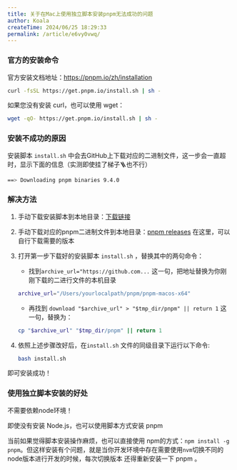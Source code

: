 ```yaml
---
title: 关于在Mac上使用独立脚本安装pnpm无法成功的问题
author: Koala
createTime: 2024/06/25 18:29:33
permalink: /article/e6vy0vwq/
---
```


### 官方的安装命令

官方安装文档地址：https://pnpm.io/zh/installation

```bash
curl -fsSL https://get.pnpm.io/install.sh | sh -
```
如果您没有安装 curl，也可以使用 wget：
```bash
wget -qO- https://get.pnpm.io/install.sh | sh -
```


### 安装不成功的原因
安装脚本 `install.sh` 中会去GitHub上下载对应的二进制文件，这一步会一直超时，显示下面的信息（实测即使挂了梯子🪜也不行）
```bash
==> Downloading pnpm binaries 9.4.0
```


### 解决方法

1. 手动下载安装脚本到本地目录：[下载链接](https://get.pnpm.io/install.sh)

2. 手动下载对应的pnpm二进制文件到本地目录：[pnpm releases](https://github.com/pnpm/pnpm/releases) 在这里，可以自行下载需要的版本

3. 打开第一步下载好的安装脚本 `install.sh` ，替换其中的两句命令：

    * 找到`archive_url="https://github.com...` 这一句，把地址替换为你刚刚下载的二进行文件的本机目录
    ```bash
    archive_url="/Users/yourlocalpath/pnpm/pnpm-macos-x64"
    ```

    * 再找到 `download "$archive_url" > "$tmp_dir/pnpm" || return 1` 这一句，替换为：
    ```bash
    cp "$archive_url" "$tmp_dir/pnpm" || return 1
    ```

4. 依照上述步骤改好后，在`install.sh` 文件的同级目录下运行以下命令:
    ```bash
    bash install.sh
    ```


即可安装成功！


### 使用独立脚本安装的好处
不需要依赖node环境！

即使没有安装 Node.js，也可以使用脚本方式安装 pnpm

当前如果觉得脚本安装操作麻烦，也可以直接使用 npm的方式：`npm install -g pnpm`。但这样安装有个问题，就是当你开发环境中存在需要使用`nvm`切换不同的node版本进行开发的时候，每次切换版本 还得重新安装一下 pnpm 。